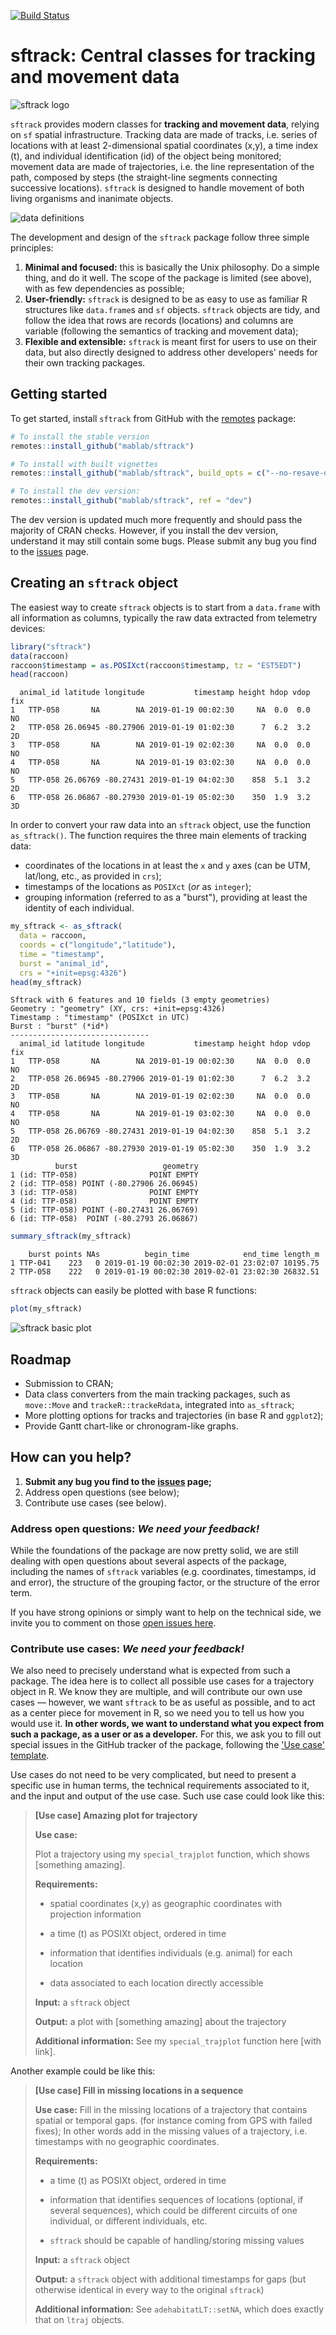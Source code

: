 [![Build Status](https://travis-ci.org/mablab/sftrack.svg?branch=master)](https://travis-ci.org/mablab/sftrack) 

# sftrack: Central classes for tracking and movement data

![sftrack logo](Figures/sftrack-200-white-bg.png "sftrack logo")

`sftrack` provides modern classes for **tracking and movement data**,
relying on `sf` spatial infrastructure. Tracking data are made of
tracks, i.e. series of locations with at least 2-dimensional spatial
coordinates (x,y), a time index (t), and individual identification
(id) of the object being monitored; movement data are made of
trajectories, i.e. the line representation of the path, composed by
steps (the straight-line segments connecting successive
locations). `sftrack` is designed to handle movement of both living
organisms and inanimate objects.

![data definitions](Figures/definitions.png.png "data definitions")

The development and design of the `sftrack` package follow three
simple principles:

1. **Minimal and focused:** this is basically the Unix philosophy. Do
   a simple thing, and do it well. The scope of the package is limited
   (see above), with as few dependencies as possible;
2. **User-friendly:** `sftrack` is designed to be as easy to use as
   familiar R structures like `data.frame`s and `sf`
   objects. `sftrack` objects are tidy, and follow the idea that rows
   are records (locations) and columns are variable (following the
   semantics of tracking and movement data);
3. **Flexible and extensible:** `sftrack` is meant first for users to
   use on their data, but also directly designed to address other
   developers' needs for their own tracking packages.


## Getting started

To get started, install `sftrack` from GitHub with the
[remotes](https://cran.r-project.org/package=remotes) package:

```r
# To install the stable version
remotes::install_github("mablab/sftrack")

# To install with built vignettes
remotes::install_github("mablab/sftrack", build_opts = c("--no-resave-data", "--no-manual"), build_vignettes = TRUE)

# To install the dev version:
remotes::install_github("mablab/sftrack", ref = "dev")

```

The dev version is updated much more frequently and should pass the
majority of CRAN checks. However, if you install the dev version,
understand it may still contain some bugs. Please submit any bug you
find to the [issues](https://github.com/mablab/sftrack/issues) page.


## Creating an `sftrack` object

The easiest way to create `sftrack` objects is to start from a
`data.frame` with all information as columns, typically the raw data
extracted from telemetry devices:

```r
library("sftrack")
data(raccoon)
raccoon$timestamp = as.POSIXct(raccoon$timestamp, tz = "EST5EDT")
head(raccoon)

```

```
  animal_id latitude longitude           timestamp height hdop vdop fix
1   TTP-058       NA        NA 2019-01-19 00:02:30     NA  0.0  0.0  NO
2   TTP-058 26.06945 -80.27906 2019-01-19 01:02:30      7  6.2  3.2  2D
3   TTP-058       NA        NA 2019-01-19 02:02:30     NA  0.0  0.0  NO
4   TTP-058       NA        NA 2019-01-19 03:02:30     NA  0.0  0.0  NO
5   TTP-058 26.06769 -80.27431 2019-01-19 04:02:30    858  5.1  3.2  2D
6   TTP-058 26.06867 -80.27930 2019-01-19 05:02:30    350  1.9  3.2  3D

```


In order to convert your raw data into an `sftrack` object, use the
function `as_sftrack()`. The function requires the three main elements
of tracking data:

- coordinates of the locations in at least the `x` and `y` axes (can
  be UTM, lat/long, etc., as provided in `crs`);
- timestamps of the locations as `POSIXct` (*or* as `integer`);
- grouping information (referred to as a "burst"), providing at least the
  identity of each individual.

```r
my_sftrack <- as_sftrack(
  data = raccoon,
  coords = c("longitude","latitude"),
  time = "timestamp",
  burst = "animal_id",
  crs = "+init=epsg:4326")
head(my_sftrack)

```

```
Sftrack with 6 features and 10 fields (3 empty geometries) 
Geometry : "geometry" (XY, crs: +init=epsg:4326) 
Timestamp : "timestamp" (POSIXct in UTC) 
Burst : "burst" (*id*) 
-------------------------------
  animal_id latitude longitude           timestamp height hdop vdop fix
1   TTP-058       NA        NA 2019-01-19 00:02:30     NA  0.0  0.0  NO
2   TTP-058 26.06945 -80.27906 2019-01-19 01:02:30      7  6.2  3.2  2D
3   TTP-058       NA        NA 2019-01-19 02:02:30     NA  0.0  0.0  NO
4   TTP-058       NA        NA 2019-01-19 03:02:30     NA  0.0  0.0  NO
5   TTP-058 26.06769 -80.27431 2019-01-19 04:02:30    858  5.1  3.2  2D
6   TTP-058 26.06867 -80.27930 2019-01-19 05:02:30    350  1.9  3.2  3D
          burst                   geometry
1 (id: TTP-058)                POINT EMPTY
2 (id: TTP-058) POINT (-80.27906 26.06945)
3 (id: TTP-058)                POINT EMPTY
4 (id: TTP-058)                POINT EMPTY
5 (id: TTP-058) POINT (-80.27431 26.06769)
6 (id: TTP-058)  POINT (-80.2793 26.06867)

```

```r
summary_sftrack(my_sftrack)

```

```
    burst points NAs          begin_time            end_time length_m
1 TTP-041    223   0 2019-01-19 00:02:30 2019-02-01 23:02:07 10195.75
2 TTP-058    222   0 2019-01-19 00:02:30 2019-02-01 23:02:30 26832.51

```

`sftrack` objects can easily be plotted with base R functions:

```r
plot(my_sftrack)

```

![sftrack basic plot](Figures/plot_sftrack.png "sftrack basic plot")


## Roadmap

* Submission to CRAN;
* Data class converters from the main tracking packages, such as
  `move::Move` and `trackeR::trackeRdata`, integrated into
  `as_sftrack`;
* More plotting options for tracks and trajectories (in base R and
  `ggplot2`);
* Provide Gantt chart-like or chronogram-like graphs.


## How can you help?

1. **Submit any bug you find to the
   [issues](https://github.com/mablab/sftrack/issues) page;**
2. Address open questions (see below);
3. Contribute use cases (see below).


### Address open questions: *We need your feedback!*

While the foundations of the package are now pretty solid, we are
still dealing with open questions about several aspects of the
package, including the names of `sftrack` variables (e.g. coordinates,
timestamps, id and error), the structure of the grouping factor, or the
structure of the error term.

If you have strong opinions or simply want to help on the technical
side, we invite you to comment on those [open issues
here](https://github.com/mablab/sftrack/labels/question).


### Contribute use cases: *We need your feedback!*

We also need to precisely understand what is expected from such a
package. The idea here is to collect all possible use cases for a
trajectory object in R. We know they are multiple, and will contribute
our own use cases — however, we want `sftrack` to be as useful as
possible, and to act as a center piece for movement in R, so we need
you to tell us how you would use it. **In other words, we want to
understand what you expect from such a package, as a user or as a
developer.** For this, we ask you to fill out special issues in the
GitHub tracker of the package, following the ['Use case'
template](https://github.com/mablab/sftrack/issues/new?assignees=&labels=&template=use-case.md&title=%5BUse+case%5D+Change+this+title).

Use cases do not need to be very complicated, but need to present a
specific use in human terms, the technical requirements associated to
it, and the input and output of the use case. Such use case could look
like this:

> **[Use case] Amazing plot for trajectory**
> 
> **Use case:** 
> 
> Plot a trajectory using my `special_trajplot` function, which shows
> [something amazing].
> 
> **Requirements:**
> 
> - spatial coordinates (x,y) as geographic coordinates with
>   projection information
> 
> - a time (t) as POSIXt object, ordered in time
> 
> - information that identifies individuals (e.g. animal) for each
>   location
> 
> - data associated to each location directly accessible
> 
> **Input:**
> a `sftrack` object
> 
> **Output:**
> a plot with [something amazing] about the trajectory
> 
> **Additional information:**
> See my `special_trajplot` function here [with link].

Another example could be like this:

> **[Use case] Fill in missing locations in a sequence**
> 
> **Use case:** 
> Fill in the missing locations of a trajectory that contains spatial or temporal gaps.
> (for instance coming from GPS with failed fixes); In other words
> add in the missing values of a trajectory, i.e. timestamps with no geographic
> coordinates.
> 
> **Requirements:**
> 
> - a time (t) as POSIXt object, ordered in time
> 
> - information that identifies sequences of locations (optional, if
>   several sequences), which could be different circuits of one
>   individual, or different individuals, etc.
> 
> - `sftrack` should be capable of handling/storing missing values
> 
> **Input:**
> a `sftrack` object
> 
> **Output:**
> a `sftrack` object with additional timestamps for gaps (but otherwise
> identical in every way to the original `sftrack`)
> 
> **Additional information:**
> See `adehabitatLT::setNA`, which does exactly that on `ltraj`
> objects.
